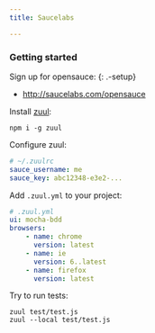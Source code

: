 ```yaml
---
title: Saucelabs

---
```


### Getting started

Sign up for opensauce:
{: .-setup}

-   http://saucelabs.com/opensauce

Install [zuul](https://npmjs.com/package/zuul):

```
npm i -g zuul
```

Configure zuul:

```yml
# ~/.zuulrc
sauce_username: me
sauce_key: abc12348-e3e2-...
```

Add `.zuul.yml` to your project:

```yml
# .zuul.yml
ui: mocha-bdd
browsers:
    - name: chrome
      version: latest
    - name: ie
      version: 6..latest
    - name: firefox
      version: latest
```

Try to run tests:

```
zuul test/test.js
zuul --local test/test.js
```
